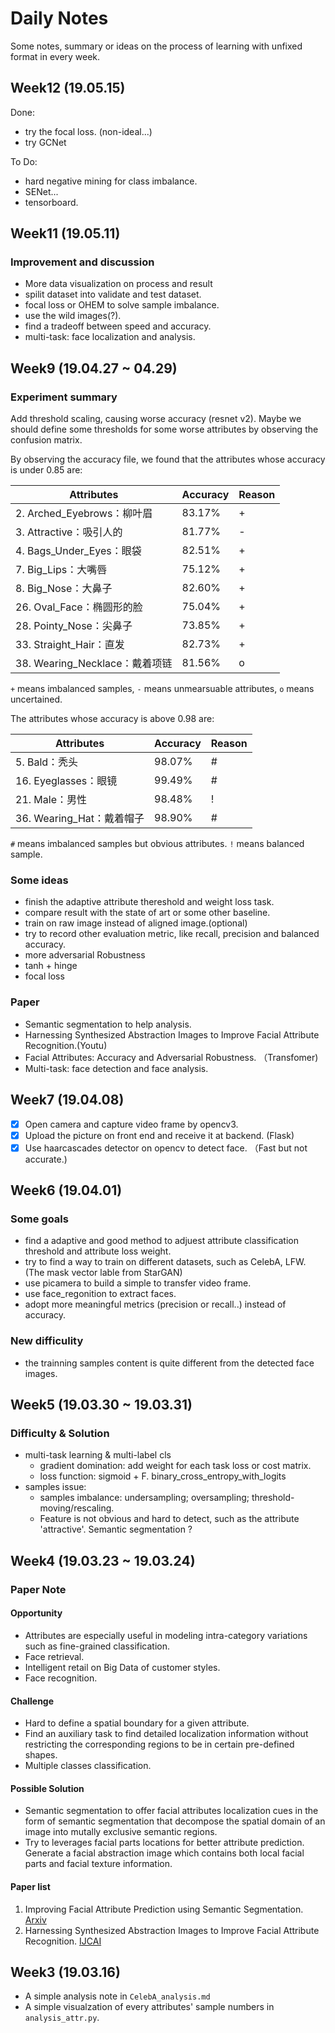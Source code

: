 # Daily Notes

Some notes, summary or ideas on the process of learning with unfixed format in every week.

## Week12 (19.05.15)

Done:

* try the focal loss. (non-ideal...)
* try GCNet

To Do:

- hard negative mining for class imbalance.
- SENet...
- tensorboard.



## Week11 (19.05.11)

### Improvement and discussion

- More data visualization on process and result
- spilit dataset into validate and test dataset.
- focal loss or OHEM to solve sample imbalance.
- use the wild images(?).
- find a tradeoff between speed and accuracy.
- multi-task: face localization and analysis.

## Week9 (19.04.27 ~ 04.29)

### Experiment summary

Add threshold scaling, causing worse accuracy (resnet v2). Maybe we should define some thresholds for some worse attributes by observing the confusion matrix.

By observing the accuracy file, we found that the attributes whose accuracy is under 0.85 are:

|Attributes| Accuracy| Reason|
|------|-----|-------|
|2. Arched_Eyebrows：柳叶眉 | 83.17%| +|
|3. Attractive：吸引人的 | 81.77% | - |
|4. Bags_Under_Eyes：眼袋|82.51%| + |
|7. Big_Lips：大嘴唇|75.12% |+ |
| 8. Big_Nose：大鼻子 | 82.60%|+ |
|26. Oval_Face：椭圆形的脸| 75.04%| + |
| 28. Pointy_Nose：尖鼻子 | 73.85% | + |
| 33. Straight_Hair：直发 | 82.73% | + |
| 38. Wearing_Necklace：戴着项链 | 81.56% | o |

`+` means imbalanced samples, `-` means unmearsuable attributes, `o` means uncertained.

The attributes whose accuracy is above 0.98 are:

|Attributes| Accuracy| Reason|
|------|----|-----|
| 5. Bald：秃头 | 98.07% | # |
|16. Eyeglasses：眼镜 | 99.49% | # |
| 21. Male：男性 | 98.48%| ! |
| 36. Wearing_Hat：戴着帽子 | 98.90% | # |

`#` means imbalanced samples but obvious attributes. `!` means balanced sample.

### Some ideas

- finish the adaptive attribute thereshold and weight loss task.
- compare result with the state of art or some other baseline.
- train on raw image instead of aligned image.(optional)
- try to record other evaluation metric, like recall, precision and balanced accuracy.
- more adversarial Robustness
- tanh + hinge
- focal loss

### Paper

- Semantic segmentation to help analysis.
- Harnessing Synthesized Abstraction Images to Improve Facial Attribute Recognition.(Youtu)
- Facial Attributes: Accuracy and Adversarial Robustness. （Transfomer)
- Multi-task: face detection and face analysis.

## Week7 (19.04.08)

- [x] Open camera and capture video frame by opencv3.
- [x] Upload the picture on front end and receive it at backend. (Flask)
- [x] Use haarcascades detector on opencv to detect face. （Fast but not accurate.)

## Week6 (19.04.01)

### Some goals

- find a adaptive and good method to adjuest attribute classification threshold and attribute loss weight.
- try to find a way to train on different datasets, such as CelebA, LFW. (The mask vector lable from StarGAN)
- use picamera to build a simple to transfer video frame.
- use face_regonition to extract faces.
- adopt more meaningful metrics (precision or recall..) instead of accuracy.

### New difficulity

- the trainning samples content is quite different from the detected face images.

## Week5 (19.03.30 ~ 19.03.31)

### Difficulty & Solution

- multi-task learning & multi-label cls
  - gradient domination: add weight for each task loss or cost matrix.
  - loss function: sigmoid + F. binary_cross_entropy_with_logits
- samples issue:
  - samples imbalance: undersampling; oversampling; threshold-moving/rescaling.
  - Feature is not obvious and hard to detect, such as the attribute 'attractive'. Semantic segmentation ?

## Week4 (19.03.23 ~ 19.03.24)

### Paper Note

#### Opportunity

- Attributes are especially useful in modeling intra-category variations such as fine-grained classification.
- Face retrieval.
- Intelligent retail on Big Data of customer styles.
- Face recognition.

#### Challenge

- Hard to define a spatial boundary for a given attribute.
- Find an auxiliary task to find detailed localization information without restricting the corresponding regions to be in certain pre-defined shapes.
- Multiple classes classification.

#### Possible Solution

- Semantic segmentation to offer facial attributes localization cues in the form of semantic segmentation that decompose the spatial domain of an image into mutally exclusive semantic regions.
- Try to leverages facial parts locations for better attribute prediction. Generate a facial abstraction image which contains both local facial parts and facial texture information.

#### Paper list

1. Improving Facial Attribute Prediction using Semantic Segmentation. [Arxiv](https://arxiv.org/abs/1704.08740)
2. Harnessing Synthesized Abstraction Images to Improve Facial Attribute Recognition. [IJCAI](https://www.ijcai.org/proceedings/2018/102)

## Week3 (19.03.16)

- A simple analysis note in `CelebA_analysis.md`
- A simple visualzation of every attributes' sample numbers in `analysis_attr.py`.


